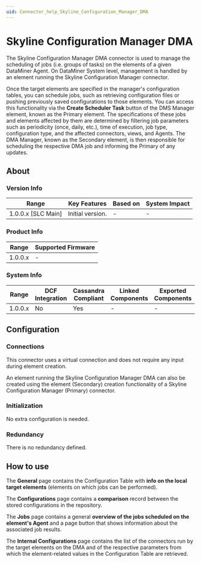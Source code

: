 ```yaml
---
uid: Connector_help_Skyline_Configuration_Manager_DMA
---
```


# Skyline Configuration Manager DMA

The Skyline Configuration Manager DMA connector is used to manage the scheduling of jobs (i.e. groups of tasks) on the elements of a given DataMiner Agent. On DataMiner System level, management is handled by an element running the Skyline Configuration Manager connector.

Once the target elements are specified in the manager's configuration tables, you can schedule jobs, such as retrieving configuration files or pushing previously saved configurations to those elements. You can access this functionality via the **Create Scheduler Task** button of the DMS Manager element, known as the Primary element. The specifications of these jobs and elements affected by them are determined by filtering job parameters such as periodicity (once, daily, etc.), time of execution, job type, configuration type, and the affected connectors, views, and Agents. The DMA Manager, known as the Secondary element, is then responsible for scheduling the respective DMA job and informing the Primary of any updates.

## About

### Version Info

| Range                | Key Features     | Based on     | System Impact     |
|----------------------|------------------|--------------|-------------------|
| 1.0.0.x \[SLC Main\] | Initial version. | \-           | \-                |

### Product Info

| Range     | Supported Firmware     |
|-----------|------------------------|
| 1.0.0.x   | \-                     |

### System Info

| Range     | DCF Integration     | Cassandra Compliant     | Linked Components     | Exported Components     |
|-----------|---------------------|-------------------------|-----------------------|-------------------------|
| 1.0.0.x   | No                  | Yes                     | \-                    | \-                      |

## Configuration

### Connections

This connector uses a virtual connection and does not require any input during element creation.

An element running the Skyline Configuration Manager DMA can also be created using the element (Secondary) creation functionality of a Skyline Configuration Manager (Primary) connector.

### Initialization

No extra configuration is needed.

### Redundancy

There is no redundancy defined.

## How to use

The **General** page contains the Configuration Table with **info on the local target elements** (elements on which jobs can be performed).

The **Configurations** page contains a **comparison** record between the stored configurations in the repository.

The **Jobs** page contains a general **overview of the jobs scheduled on the element's Agent** and a page button that shows information about the associated job results.

The **Internal Configurations** page contains the list of the connectors run by the target elements on the DMA and of the respective parameters from which the element-related values in the Configuration Table are retrieved.
